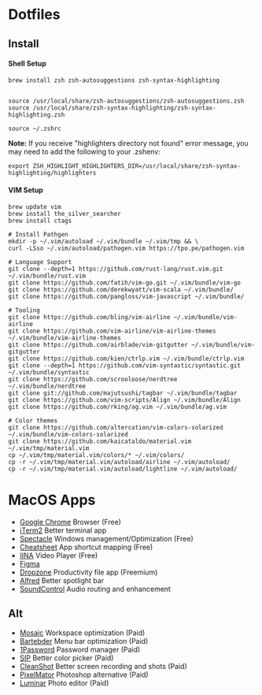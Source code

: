 # Dotfiles


## Install

#### Shell Setup

```
brew install zsh zsh-autosuggestions zsh-syntax-highlighting


source /usr/local/share/zsh-autosuggestions/zsh-autosuggestions.zsh
source /usr/local/share/zsh-syntax-highlighting/zsh-syntax-highlighting.zsh

source ~/.zshrc
```

**Note:**
If you receive "highlighters directory not found" error message,
you may need to add the following to your .zshenv:

```export ZSH_HIGHLIGHT_HIGHLIGHTERS_DIR=/usr/local/share/zsh-syntax-highlighting/highlighters```


#### VIM Setup
```
brew update vim
brew install the_silver_searcher
brew install ctags

# Install Pathgen
mkdir -p ~/.vim/autoload ~/.vim/bundle ~/.vim/tmp && \
curl -LSso ~/.vim/autoload/pathogen.vim https://tpo.pe/pathogen.vim

# Language Support
git clone --depth=1 https://github.com/rust-lang/rust.vim.git ~/.vim/bundle/rust.vim
git clone https://github.com/fatih/vim-go.git ~/.vim/bundle/vim-go
git clone https://github.com/derekwyatt/vim-scala ~/.vim/bundle/
git clone https://github.com/pangloss/vim-javascript ~/.vim/bundle/

# Tooling
git clone https://github.com/bling/vim-airline ~/.vim/bundle/vim-airline
git clone https://github.com/vim-airline/vim-airline-themes ~/.vim/bundle/vim-airline-themes
git clone https://github.com/airblade/vim-gitgutter ~/.vim/bundle/vim-gitgutter
git clone https://github.com/kien/ctrlp.vim ~/.vim/bundle/ctrlp.vim
git clone --depth=1 https://github.com/vim-syntastic/syntastic.git ~/.vim/bundle/syntastic
git clone https://github.com/scrooloose/nerdtree ~/.vim/bundle/nerdtree
git clone git://github.com/majutsushi/tagbar ~/.vim/bundle/tagbar
git clone https://github.com/vim-scripts/Align ~/.vim/bundle/Align
git clone https://github.com/rking/ag.vim ~/.vim/bundle/ag.vim

# Color themes
git clone https://github.com/altercation/vim-colors-solarized ~/.vim/bundle/vim-colors-solarized
git clone https://github.com/kaicataldo/material.vim ~/.vim/tmp/material.vim
cp ~/.vim/tmp/material.vim/colors/* ~/.vim/colors/
cp -r ~/.vim/tmp/material.vim/autoload/airline ~/.vim/autoload/
cp -r ~/.vim/tmp/material.vim/autoload/lightline ~/.vim/autoload/

```

# MacOS Apps
- [Google Chrome](https://www.google.com/chrome/) Browser (Free)
- [iTerm2]() Better terminal app
- [Spectacle](https://www.spectacleapp.com/) Windows management/Optimization (Free)
- [Cheatsheet](https://www.mediaatelier.com/CheatSheet/) App shortcut mapping (Free)
- [IINA](https://iina.io/) Video Player (Free)
- [Figma](https://www.figma.com/)
- [Dropzone](https://aptonic.com/) Productivity file app (Freemium)
- [Alfred](https://www.alfredapp.com/) Better spotlight bar
- [SoundControl](https://staticz.com/soundcontrol/) Audio routing and enhancement

## Alt
- [Mosaic](https://www.lightpillar.com/mosaic.html) Workspace optimization (Paid)
- [Bartebder](https://www.macbartender.com/) Menu bar optimization (Paid)
- [1Password](https://www.1password.com) Password manager (Paid)
- [SIP](https://sipapp.io/) Better color picker (Paid)
- [CleanShot](https://cleanshot.com/) Better screen recording and shots (Paid)
- [PixelMator](https://www.pixelmator.com/pro/) Photoshop alternative (Paid)
- [Luminar](https://skylum.com/luminar) Photo editor (Paid)
